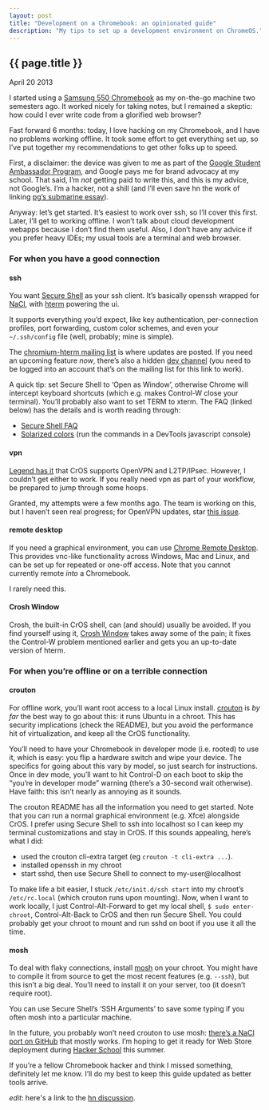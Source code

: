 ```yaml
---
layout: post
title: "Development on a Chromebook: an opinionated guide"
description: "My tips to set up a development environment on ChromeOS."
---
```


{{ page.title }}
----------------

<p class="meta">April 20 2013</p>

I started using a
[Samsung 550 Chromebook](http://www.google.com/intl/en/chrome/devices/chromebook-samsung-550.html)
as my on-the-go machine two semesters ago. It worked nicely for
taking notes, but I remained a skeptic: how could I ever write code
from a glorified web browser?

Fast forward 6 months: today, I love hacking on my Chromebook, and
I have no problems working offline. It took some effort to get
everything set up, so I’ve put together my recommendations to get
other folks up to speed.

First, a disclaimer: the device was given to me as part of the
[Google Student Ambassador Program](http://www.google.com/intl/en/jobs/students/proscho/programs/uscanada/ambassador/),
and Google pays me for brand advocacy at my school. That said, I’m
*not* getting paid to write this, and this is my advice, not
Google’s. I’m a hacker, not a shill (and I’ll even save hn the work
of linking
[pg’s submarine essay](http://www.paulgraham.com/submarine.html)).

Anyway: let’s get started. It’s easiest to work over ssh, so I’ll
cover this first. Later, I’ll get to working offline. I won’t talk
about cloud development webapps because I don’t find them useful.
Also, I don’t have any advice if you prefer heavy IDEs; my usual
tools are a terminal and web browser.

### For when you have a good connection

#### ssh

You want
[Secure Shell](https://chrome.google.com/webstore/detail/secure-shell/pnhechapfaindjhompbnflcldabbghjo)
as your ssh client. It’s basically openssh wrapped for
[NaCl](https://developers.google.com/native-client/), with
[hterm](https://groups.google.com/a/chromium.org/group/chromium-hterm)
powering the ui.

It supports everything you’d expect, like key authentication,
per-connection profiles, port forwarding, custom color schemes, and
even your `~/.ssh/config` file (well, probably; mine is simple).

The [chromium-hterm mailing list](http://goo.gl/RYHiK) is where
updates are posted. If you need an upcoming feature *now*, there’s
also a hidden [dev channel](http://goo.gl/cFZlv) (you need to be
logged into an account that’s on the mailing list for this link to
work).

A quick tip: set Secure Shell to ‘Open as Window’, otherwise Chrome
will intercept keyboard shortcuts (which e.g. makes Control-W close
your terminal). You’ll probably also want to set TERM to xterm. The
FAQ (linked below) has the details and is worth reading through:

-   [Secure Shell FAQ](http://goo.gl/3i5AJ)
-   [Solarized colors](https://gist.github.com/johnbender/5018685)
    (run the commands in a DevTools javascript console)

#### vpn

[Legend has it](http://support.google.com/chromeos/bin/answer.py?hl=en&answer=1282338)
that CrOS supports OpenVPN and L2TP/IPsec. However, I couldn’t get
either to work. If you really need vpn as part of your workflow, be
prepared to jump through some hoops.

Granted, my attempts were a few months ago. The team is working on
this, but I haven’t seen real progress; for OpenVPN updates, star
[this issue](https://code.google.com/p/chromium/issues/detail?id=217624).

#### remote desktop

If you need a graphical environment, you can use
[Chrome Remote Desktop](https://chrome.google.com/webstore/detail/chrome-remote-desktop/gbchcmhmhahfdphkhkmpfmihenigjmpp).
This provides vnc-like functionality across Windows, Mac and Linux,
and can be set up for repeated or one-off access. Note that you
cannot currently remote *into* a Chromebook.

I rarely need this.

#### Crosh Window

Crosh, the built-in CrOS shell, can (and should) usually be
avoided. If you find yourself using it,
[Crosh Window](https://chrome.google.com/webstore/detail/crosh-window/nhbmpbdladcchdhkemlojfjdknjadhmh?hl=en-US)
takes away some of the pain; it fixes the Control-W problem
mentioned earlier and gets you an up-to-date version of hterm.

### For when you’re offline or on a terrible connection

#### crouton

For offline work, you’ll want root access to a local Linux install.
[crouton](https://github.com/dnschneid/crouton) is *by far* the
best way to go about this: it runs Ubuntu in a chroot. This has
security implications (check the README), but you avoid the
performance hit of virtualization, and keep all the CrOS
functionality.

You’ll need to have your Chromebook in developer mode (i.e. rooted)
to use it, which is easy: you flip a hardware switch and wipe your
device. The specifics for going about this vary by model, so just
search for instructions. Once in dev mode, you’ll want to hit
Control-D on each boot to skip the “you’re in developer mode”
warning (there’s a 30-second wait otherwise). Have faith: this
isn’t nearly as annoying as it sounds.

The crouton README has all the information you need to get started.
Note that you can run a normal graphical environment (e.g. Xfce)
alongside CrOS. I prefer using Secure Shell to ssh into localhost
so I can keep my terminal customizations and stay in CrOS. If this
sounds appealing, here’s what I did:

-   used the crouton cli-extra target (eg
    `crouton -t cli-extra ...`).
-   installed openssh in my chroot
-   start sshd, then use Secure Shell to connect to
    my-user@localhost

To make life a bit easier, I stuck `/etc/init.d/ssh start` into my
chroot’s `/etc/rc.local` (which crouton runs upon mounting). Now,
when I want to work locally, I just Control-Alt-Forward to get my
local shell, `$ sudo enter-chroot`, Control-Alt-Back to CrOS and
then run Secure Shell. You could probably get your chroot to mount
and run sshd on boot if you use it all the time.

#### mosh

To deal with flaky connections, install
[mosh](http://mosh.mit.edu/) on your chroot. You might have to
compile it from source to get the most recent features (e.g.
`--ssh`), but this isn’t a big deal. You’ll need to install it on
your server, too (it doesn’t require root).

You can use Secure Shell’s ‘SSH Arguments’ to save some typing if
you often mosh into a particular machine.

In the future, you probably won’t need crouton to use mosh:
[there’s a NaCl port on GitHub](https://github.com/davidben/mosh-chrome)
that mostly works. I’m hoping to get it ready for Web Store
deployment during [Hacker School](https://www.hackerschool.com/)
this summer.

If you’re a fellow Chromebook hacker and think I missed something,
definitely let me know. I’ll do my best to keep this guide updated
as better tools arrive.

_edit_: here's a link to the [hn discussion](https://news.ycombinator.com/item?id=5582531).
